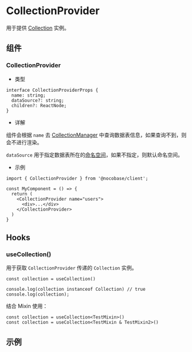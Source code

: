 # CollectionProvider

用于提供 [Collection](/core/data-source/collction) 实例。

## 组件

### CollectionProvider

- 类型

```tsx | pure
interface CollectionProviderProps {
  name: string;
  dataSource?: string;
  children?: ReactNode;
}
```

- 详解

组件会根据 `name` 去 [CollectionManager](/core/data-source/collection-manager) 中查询数据表信息，如果查询不到，则会不进行渲染。

`dataSource` 用于指定数据表所在的[命名空间](/core/data-source/collection-manager#datasource)，如果不指定，则默认命名空间。

- 示例

```tsx | pure
import { CollectionProvider } from '@nocobase/client';

const MyComponent = () => {
  return (
    <CollectionProvider name="users">
      <div>...</div>
    </CollectionProvider>
  )
}
```


## Hooks

### useCollection()

用于获取 `CollectionProvider` 传递的 `Collection` 实例。

```tsx | pure
const collection = useCollection()

console.log(collection instanceof Collection) // true
console.log(collection);
```

结合 Mixin 使用：

```tsx | pure
const collection = useCollection<TestMixin>()
const collection = useCollection<TestMixin & TestMixin2>()
```

## 示例

<code src="./demos/collection/demo1.tsx"></code>

